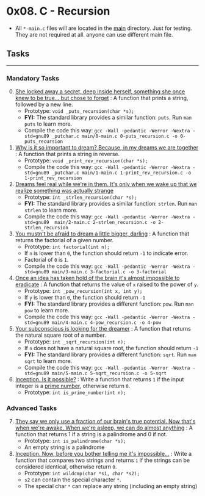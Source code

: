 # 0x08. C - Recursion

- All `*-main.c` files will are located in the [main](./main) directory. Just for testing. They are not required at all. anyone can use different main file.

## Tasks

---
### Mandatory Tasks

0. [She locked away a secret, deep inside herself, something she once knew to be true... but chose to forget](./0-puts_recursion.c) : A function that prints a string, followed by a new line.
	- Prototype: `void _puts_recursion(char *s);`
	- **FYI:** The standard library provides a similar function: `puts`. Run `man puts` to learn more.
	- Compile the code this way: `gcc -Wall -pedantic -Werror -Wextra -std=gnu89 _putchar.c main/0-main.c 0-puts_recursion.c -o 0-puts_recursion`
1. [Why is it so important to dream? Because, in my dreams we are together](./1-print_rev_recursion.c) : A function that prints a string in reverse.
	- Prototype: `void _print_rev_recursion(char *s);`
	- Compile the code this way: `gcc -Wall -pedantic -Werror -Wextra -std=gnu89 _putchar.c main/1-main.c 1-print_rev_recursion.c -o 1-print_rev_recursion`
2. [Dreams feel real while we're in them. It's only when we wake up that we realize something was actually strange](./2-strlen_recursion.c)
	- Prototype: `int _strlen_recursion(char *s);`
	- **FYI:** The standard library provides a similar function: `strlen`. Run `man strlen` to learn more.
	- Compile the code this way: `gcc -Wall -pedantic -Werror -Wextra -std=gnu89  main/2-main.c 2-strlen_recursion.c -o 2-strlen_recursion`
3. [You mustn't be afraid to dream a little bigger, darling](./3-factorial.c) : A function that returns the factorial of a given number.
	- Prototype: `int factorial(int n);`
	- If `n` is lower than `0`, the function should return `-1` to indicate error.
	- Factorial of `0` is `1`.
	- Compile the code this way: `gcc -Wall -pedantic -Werror -Wextra -std=gnu89 main/3-main.c 3-factorial.c -o 3-factorial`
4. [Once an idea has taken hold of the brain it's almost impossible to eradicate](./4-pow_recursion.c) : A function that returns the value of `x` raised to the power of `y`.
	- Prototype: `int _pow_recursion(int x, int y);`
	- If `y` is lower than `0`, the function should return `-1`
	- **FYI:** The standard library provides a different function: `pow`. Run `man pow` to learn more.
	- Compile the code this way: `gcc -Wall -pedantic -Werror -Wextra -std=gnu89 main/4-main.c 4-pow_recursion.c -o 4-pow`
5. [Your subconscious is looking for the dreamer](./5-sqrt_recursion.c) : A function that returns the natural square root of a number.
	- Prototype: `int _sqrt_recursion(int n);`
	- If `n` does not have a natural square root, the function should return `-1`
	- **FYI:** The standard library provides a different function: `sqrt`. Run `man sqrt` to learn more.
	- Compile the code this way: `gcc -Wall -pedantic -Werror -Wextra -std=gnu89 main/5-main.c 5-sqrt_recursion.c -o 5-sqrt`
6. [Inception. Is it possible?](./6-is_prime_number.c) : Write a function that returns `1` if the input integer is a [prime number](https://en.wikipedia.org/wiki/Prime_number), otherwise return `0`.
	- Prototype: `int is_prime_number(int n);`

### Advanced Tasks	

7. [They say we only use a fraction of our brain's true potential. Now that's when we're awake. When we're asleep, we can do almost anything](./100-is_palindrome.c) : A function that returns 1 if a string is a palindrome and 0 if not.
	- Prototype: `int is_palindrome(char *s);`
	- An empty string is a palindrome
8. [Inception. Now, before you bother telling me it's impossible...](./101-wildcmp.c) : Write a function that compares two strings and returns `1` if the strings can be considered identical, otherwise return `0`.
	- Prototype: `int wildcmp(char *s1, char *s2);`
	- `s2` can contain the special character `*`.
	- The special char `*` can replace any string (including an empty string)
